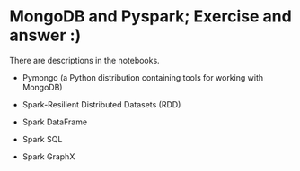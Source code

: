 # MongoDB and Pyspark; Exercise and answer :)
There are descriptions in the notebooks.


- Pymongo (a Python distribution containing tools for working with MongoDB)

- Spark-Resilient Distributed Datasets (RDD) 

- Spark DataFrame

- Spark SQL

- Spark GraphX



